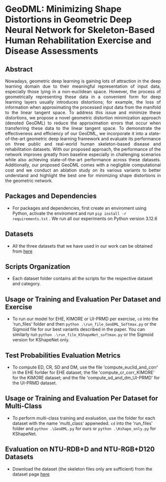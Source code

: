 # **GeoDML: Minimizing Shape Distortions in Geometric Deep Neural Network for Skeleton-Based Human Rehabilitation Exercise and Disease Assessments** 

## Abstract
<div style="text-align: justify"> 
Nowadays, geometric deep learning is gaining lots of attraction in the deep learning domain due to their meaningful representation of input data, especially those lying in a non-euclidean space. However, the process of geometrically representing these data in a convenient form for deep learning layers usually introduces distortions; for example, the loss of information when approximating the processed input data from the manifold to the linear tangent space. To address this issue and minimize these distortions, we propose a novel geometric distortion minimization approach (denoted GeoDML) to reduce the approximation errors that occur when transferring these data to the linear tangent space. To demonstrate the effectiveness and efficiency of our GeoDML, we incorporate it into a state-of-the-art geometric deep learning framework and evaluate its performance on three public and real-world human skeleton-based disease and rehabilitation datasets. With our proposed approach, the performance of the network improves greatly from baseline especially in challenging scenarios while also achieving state-of-the-art performance across these datasets. Additionally, our proposed GeoDML comes with a negligible computational cost and we conduct an ablation study on its various variants to better understand and highlight the best one for minimizing shape distortions in the geometric network.
</div>

## Packages and Dependencies
- For packages and dependencies, first create an enviroment using Python, activate the enviroment and run `pip install -r requirements.txt` . We run all our experiments on Python version 3.12.6

## Datasets
- All the three datasets that we have used in our work can be obtained from [here](https://github.com/bruceyo/EGCN/tree/master) 

## Scripts Organization
- Each dataset folder contains all the scripts for the respective dataset and category.

## Usage or Training and Evaluation Per Dataset and Exercise 
- To run our model for EHE, KIMORE or UI-PRMD per exercise, `cd` into the 'run_files' folder and then  `python .\run_file_GeoDML_Softmax.py` or the Sigmoid file for our best variants described in the paper. You can similarly run `python .\run_file_KShapeNet_softmax.py` or the Sigmoid version for KShapeNet only.
  
## Test Probabilities Evaluation Metrics
- To compute ED, CR, SD and DM, use the file 'compute_euclid_and_corr' in the EHE forlder for EHE dataset; the file 'compute_cr_corr_KIMORE' for the KIMORE dataset; and the file 'compute_sd_and_dm_UI-PRMD' for the UI-PRMD dataset.

## Usage or Training and Evaluation Per Dataset for Multi-Class
- To perform multi-class training and evaluation, use the folder for each dataset with the name 'multi_class' appeneded. `cd` into the 'run_files' folder and `python .\GeoDML.py` for ours or `python .\Kshape_only.py` for KShapeNet. 

## Evaluation on NTU-RDB+D and NTU-RGB+D120 Datasets
- Download the dataset (the skeleton files only are sufficient) from the dataset page [here](https://rose1.ntu.edu.sg/dataset/actionRecognition/)

    
    
